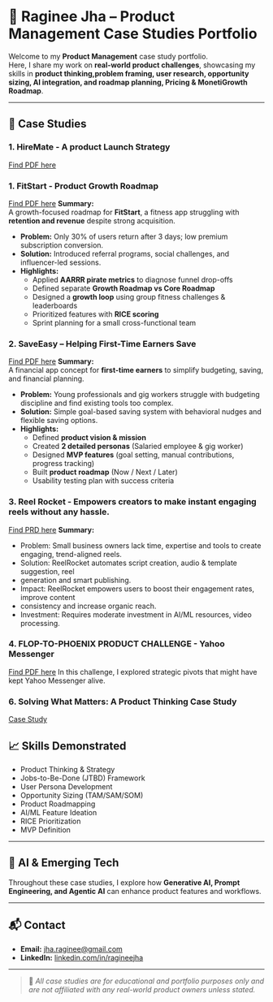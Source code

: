 # 📂 Raginee Jha – Product Management Case Studies Portfolio

Welcome to my **Product Management** case study portfolio.  
Here, I share my work on **real-world product challenges**, showcasing my skills in **product thinking,problem framing, user research, opportunity sizing, AI integration, and roadmap planning, Pricing & MonetiGrowth Roadmap**.

---

## 📜 Case Studies

### 1. HireMate - A product Launch Strategy
[Find PDF here](./HireMate_Module3%20Project%20(1).pdf)

### 1. FitStart - Product Growth Roadmap
[Find PDF here](./GrowthRoadMap_FitStart.pdf)
**Summary:**  
A growth-focused roadmap for **FitStart**, a fitness app struggling with **retention and revenue** despite strong acquisition.  
- **Problem:** Only 30% of users return after 3 days; low premium subscription conversion.  
- **Solution:** Introduced referral programs, social challenges, and influencer-led sessions.  
- **Highlights:**
  - Applied **AARRR pirate metrics** to diagnose funnel drop-offs
  - Defined separate **Growth Roadmap vs Core Roadmap**
  - Designed a **growth loop** using group fitness challenges & leaderboards
  - Prioritized features with **RICE scoring**
  - Sprint planning for a small cross-functional team

### 2. SaveEasy – Helping First-Time Earners Save 
[Find PDF here](./SaveEasy%20(1).pdf)
**Summary:**  
A financial app concept for **first-time earners** to simplify budgeting, saving, and financial planning.  
- **Problem:** Young professionals and gig workers struggle with budgeting discipline and find existing tools too complex.  
- **Solution:** Simple goal-based saving system with behavioral nudges and flexible saving options.  
- **Highlights:**
  - Defined **product vision & mission**
  - Created **2 detailed personas** (Salaried employee & gig worker)
  - Designed **MVP features** (goal setting, manual contributions, progress tracking)
  - Built **product roadmap** (Now / Next / Later)
  - Usability testing plan with success criteria

### 3. Reel Rocket - Empowers creators to make instant engaging reels without any hassle.
[Find PRD here](./PRD_ReelRocket.pdf)
**Summary:**  
- Problem: Small business owners lack time, expertise and tools to create engaging,
trend-aligned reels.
- Solution: ReelRocket automates script creation, audio & template suggestion, reel
- generation and smart publishing.
- Impact: ReelRocket empowers users to boost their engagement rates, improve content
- consistency and increase organic reach.
- Investment: Requires moderate investment in AI/ML resources, video processing.

### 4. FLOP-TO-PHOENIX PRODUCT CHALLENGE - Yahoo Messenger
[Find PDF here](./FlopToPhoenix.pdf)
In this challenge, I explored strategic pivots that might have kept Yahoo Messenger alive.

### 6. Solving What Matters: A Product Thinking Case Study
 [Case Study](./Raginee%20Jha%20Module%201%20Case%20Study.pdf)

## 📈 Skills Demonstrated
- Product Thinking & Strategy  
- Jobs-to-Be-Done (JTBD) Framework  
- User Persona Development  
- Opportunity Sizing (TAM/SAM/SOM)  
- Product Roadmapping  
- AI/ML Feature Ideation  
- RICE Prioritization  
- MVP Definition  

---

## 🤖 AI & Emerging Tech
Throughout these case studies, I explore how **Generative AI, Prompt Engineering, and Agentic AI** can enhance product features and workflows.

---

## 📬 Contact
- **Email:** jha.raginee@gmail.com  
- **LinkedIn:** [linkedin.com/in/ragineejha](https://linkedin.com/in/ragineejha)

---

> 📌 *All case studies are for educational and portfolio purposes only and are not affiliated with any real-world product owners unless stated.*
